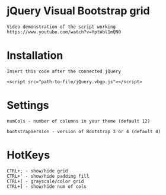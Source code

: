 # jQuery Visual Bootstrap grid

	Video demonstration of the script working https://www.youtube.com/watch?v=YptWol1mQN0

	
# Installation

	Insert this code after the connected jQuery

	<script src="path-to-file/jQuery.vbgp.js"></script>

	
# Settings
	
	numCols - number of columns in your theme (default 12)

	bootstrapVersion - version of Bootstrap 3 or 4 (default 4)

	
# HotKeys

	CTRL+; - show/hide grid
	CTRL+' - show/hide padding fill
	CTRL+[ - grayscale/color grid
	CTRL+] - show/hide num of cols
